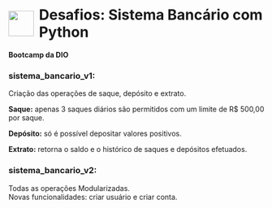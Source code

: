 <h1 style="display: flex; gap: 10px; align-items: center">
    <img src="https://s3.dualstack.us-east-2.amazonaws.com/pythondotorg-assets/media/community/logos/python-logo-only.png" height="50px">
    <span>Desafios: Sistema Bancário com Python</span>
</h1>

**Bootcamp da DIO**

### sistema_bancario_v1:

Criação das operações de saque, depósito e extrato.

**Saque:** apenas 3 saques diários são permitidos com um limite de R$ 500,00 por saque.

**Depósito:** só é possível depositar valores positivos.

**Extrato:** retorna o saldo e o histórico de saques e depósitos efetuados.

### sistema_bancario_v2:

Todas as operações Modularizadas.<br>
Novas funcionalidades: criar usuário e criar conta.

